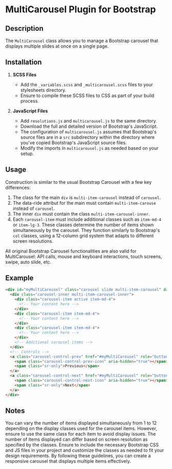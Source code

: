 # MultiCarousel Plugin for Bootstrap

## Description
The `MultiCarousel` class allows you to manage a Bootstrap carousel that displays multiple slides at once on a single page.

## Installation
1. **SCSS Files**
   - Add the `_variables.scss` and `_multicarousel.scss` files to your stylesheets directory.
   - Ensure to compile these SCSS files to CSS as part of your build process.

2. **JavaScript Files**
   - Add `resolutions.js` and `multicarousel.js` to the same directory.
   - Download the full and detailed version of Bootstrap's JavaScript.
   - The configuration of `multicarousel.js` assumes that Bootstrap's source files are in a `src` subdirectory within the directory where you've copied Bootstrap's JavaScript source files.
   - Modify the imports in `multicarousel.js` as needed based on your setup.

## Usage
Construction is similar to the usual Bootstrap Carousel with a few key differences:

1. The class for the main `div` is `multi-item-carousel` instead of `carousel`.
2. The data-ride attribut for the main must contain `multi-item-carouse` instead of `carousel`.
3. The inner `div` must contain the class `multi-item-carousel-inner`.
4. Each `carousel-item` must include additional classes such as `item-md-4` or `item-lg-3`. These classes determine the number of items shown simultaneously by the carousel. They function similarly to Bootstrap's `col` classes, using a 12-column grid system that adapts to different screen resolutions.

All original Bootstrap Carousel functionalities are also valid for MultiCarousel: API calls, mouse and keyboard interactions, touch screens, swipe, auto slide, etc.

## Example
```html
<div id="myMultiCarousel" class="carousel slide multi-item-carousel" data-ride="multi-item-carousel">
  <div class="carousel-inner multi-item-carousel-inner">
    <div class="carousel-item active item-md-4">
      <!-- Your content here -->
    </div>
    <div class="carousel-item item-md-4">
      <!-- Your content here -->
    </div>
    <div class="carousel-item item-md-4">
      <!-- Your content here -->
    </div>
    <!-- Additional carousel items -->
  </div>
  <!-- Controls -->
  <a class="carousel-control-prev" href="#myMultiCarousel" role="button" data-slide="prev">
    <span class="carousel-control-prev-icon" aria-hidden="true"></span>
    <span class="sr-only">Previous</span>
  </a>
  <a class="carousel-control-next" href="#myMultiCarousel" role="button" data-slide="next">
    <span class="carousel-control-next-icon" aria-hidden="true"></span>
    <span class="sr-only">Next</span>
  </a>
</div>
```
## Notes
You can vary the number of items displayed simultaneously from 1 to 12 depending on the display classes used for the carousel items. However, ensure to use the same class for each item to avoid display issues.
The number of items displayed can differ based on screen resolution as specified by the classes.
Ensure to include the necessary Bootstrap CSS and JS files in your project and customize the classes as needed to fit your design requirements. By following these guidelines, you can create a responsive carousel that displays multiple items effectively.
